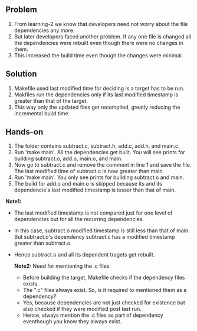 ## Problem
1. From learning-2 we know that developers need not worry about the file dependencies any more.
2. But later developers faced another problem. If any one file is changed all the dependencies were rebuilt even though there were no changes in them.
3. This increased the build time even though the changes were minimal.
   
## Solution
1. Makefile used last modified time for deciding is a target has to be run.
2. Makfiles run the dependencies only if its last modified timestamp is greater than that of the target.
3. This way only the updated files get recompiled, greatly reducing the incremental build time.
   
## Hands-on
1. The folder contains subtract.c, subtract.h, add.c, add.h, and main.c.
2. Run 'make main'. All the dependencies get built. You will see prints for building subtract.o, add.o, main.o, and main.
3. Now go to subtract.c and remove the comment in line 1 and save the file. The last modified time of subtract.c is now greater than main.
4. Run 'make main'. You only see prints for building subtract.o and main.
5. The build for add.o and main.o is skipped because its and its dependencie's last modified timestamp is lesser than that of main.

**Note1:**
- The last modified timestamp is not compared just for one level of dependencies but for all the recurring dependencies. 
- In this case, subtract.o modified timestamp is still less than that of main. But subtract.o's dependency subtract.c has a modified timestamp greater than subtract.o.
- Hence subtract.o and all its dependent tragets get rebuilt.

  **Note2:** Need for mentioning the .c files
  - Before building the target, Makefile checks if the dependency files exists.
  - The ".c" files always exist. So, is it required to mentioned them as a dependency?
  - Yes, because dependencies are not just checked for existence but also checked if they were modified post last run.
  - Hence, always mention the .c files as part of dependency eventhough you know they always exist.
